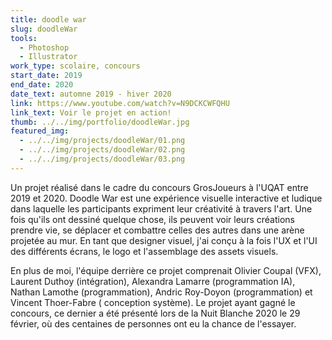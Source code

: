 ```yaml
---
title: doodle war
slug: doodleWar
tools:
  - Photoshop
  - Illustrator
work_type: scolaire, concours
start_date: 2019
end_date: 2020
date_text: automne 2019 - hiver 2020
link: https://www.youtube.com/watch?v=N9DCKCWFQHU
link_text: Voir le projet en action!
thumb: ../../img/portfolio/doodleWar.jpg
featured_img:
  - ../../img/projects/doodleWar/01.png
  - ../../img/projects/doodleWar/02.png
  - ../../img/projects/doodleWar/03.png
---
```


Un projet réalisé dans le cadre du concours GrosJoueurs à l'UQAT entre 2019 et 2020. Doodle War est une expérience
visuelle interactive et ludique dans laquelle les participants expriment leur créativité à travers l'art. Une fois
qu'ils ont dessiné quelque chose, ils peuvent voir leurs créations prendre vie, se déplacer et combattre celles des
autres dans une arène projetée au mur. En tant que designer visuel, j'ai conçu à la fois l'UX et l'UI des différents
écrans, le logo et l'assemblage des assets visuels. 

En plus de moi, l'équipe derrière ce projet comprenait Olivier Coupal (VFX), Laurent Duthoy (intégration), Alexandra
Lamarre (programmation IA), Nathan Lamothe (programmation), Andric Roy-Doyon (programmation) et Vincent Thoer-Fabre (
conception système). Le projet ayant gagné le concours, ce dernier a été présenté lors de la Nuit Blanche 2020 le 29
février, où des centaines de personnes ont eu la chance de l'essayer.